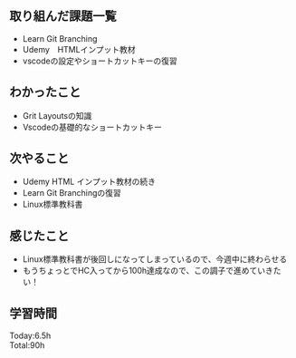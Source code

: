## 取り組んだ課題一覧
- Learn Git Branching
- Udemy　HTMLインプット教材
- vscodeの設定やショートカットキーの復習
## わかったこと
- Grit Layoutsの知識
- Vscodeの基礎的なショートカットキー
## 次やること
- Udemy HTML インプット教材の続き
- Learn Git Branchingの復習
- Linux標準教科書
## 感じたこと
- Linux標準教科書が後回しになってしまっているので、今週中に終わらせる
- もうちょっとでHC入ってから100h達成なので、この調子で進めていきたい！
## 学習時間
Today:6.5h  
Total:90h  
